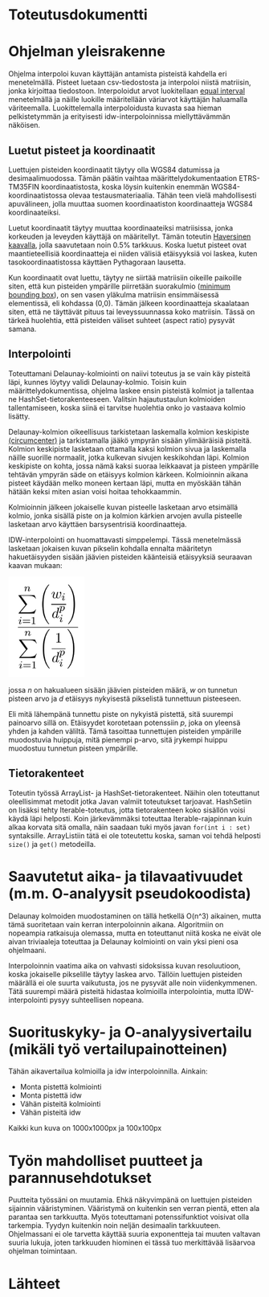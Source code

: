 # Toteutusdokumentti

# Ohjelman yleisrakenne

Ohjelma interpoloi kuvan käyttäjän antamista pisteistä kahdella eri menetelmällä. Pisteet luetaan csv-tiedostosta ja interpoloi niistä matriisin, jonka kirjoittaa tiedostoon. Interpoloidut arvot luokitellaan [equal interval](http://wiki.gis.com/wiki/index.php/Equal_Interval_classification) menetelmällä ja näille luokille määritellään väriarvot käyttäjän haluamalla väriteemalla. Luokittelemalla interpoloidusta kuvasta saa hieman pelkistetymmän ja erityisesti idw-interpoloinnissa miellyttävämmän näköisen.

## Luetut pisteet ja koordinaatit

Luettujen pisteiden koordinaatit täytyy olla WGS84 datumissa ja desimaalimuodossa. Tämän päätin vaihtaa määrittelydokumentaation ETRS-TM35FIN koordinaatistosta, koska löysin kuitenkin enemmän WGS84-koordinaatistossa olevaa testausmateriaalia. Tähän teen vielä mahdollisesti apuvälineen, jolla muuttaa suomen koordinaatiston koordinaatteja WGS84 koordinaateiksi. 

Luetut koordinaatit täytyy muuttaa koordinaateiksi matriisissa, jonka korkeuden ja leveyden käyttäjä on määritellyt. Tämän toteutin [Haversinen kaavalla](https://en.wikipedia.org/wiki/Haversine_formula), jolla saavutetaan noin 0.5% tarkkuus. Koska luetut pisteet ovat maantieteellisiä koordinaatteja ei niiden välisiä etäisyyksiä voi laskea, kuten tasokoordinaatistossa käyttäen Pythagoraan lausetta.

Kun koordinaatit ovat luettu, täytyy ne siirtää matriisiin oikeille paikoille siten, että kun pisteiden ympärille piirretään suorakulmio ([minimum bounding box](https://en.wikipedia.org/wiki/Minimum_bounding_rectangle)), on sen vasen yläkulma matriisin ensimmäisessä elementissä, eli kohdassa (0,0). Tämän jälkeen koordinaatteja skaalataan siten, että ne täyttävät pituus tai leveyssuunnassa koko matriisin. Tässä on tärkeä huolehtia, että pisteiden väliset suhteet (aspect ratio) pysyvät samana.

## Interpolointi

Toteuttamani Delaunay-kolmiointi on naiivi toteutus ja se vain käy pisteitä läpi, kunnes löytyy validi Delaunay-kolmio. Toisin kuin määrittelydokumentissa, ohjelma laskee ensin pisteistä kolmiot ja tallentaa ne HashSet-tietorakenteeseen. Valitsin hajautustaulun kolmioiden tallentamiseen, koska siinä ei tarvitse huolehtia onko jo vastaava kolmio lisätty.

Delaunay-kolmion oikeellisuus tarkistetaan laskemalla kolmion keskipiste [(circumcenter)](http://mathworld.wolfram.com/Circumcenter.html) ja tarkistamalla jääkö ympyrän sisään ylimääräisiä pisteitä. Kolmion keskipiste lasketaan ottamalla kaksi kolmion sivua ja laskemalla näille suorille normaalit, jotka kulkevan sivujen keskikohdan läpi. Kolmion keskipiste on kohta, jossa nämä kaksi suoraa leikkaavat ja pisteen ympärille tehtävän ympyrän säde on etäisyys kolmion kärkeen. Kolmioinnin aikana pisteet käydään melko moneen kertaan läpi, mutta en myöskään tähän hätään keksi miten asian voisi hoitaa tehokkaammin.

Kolmioinnin jälkeen jokaiselle kuvan pisteelle lasketaan arvo etsimällä kolmio, jonka sisällä piste on ja kolmion kärkien arvojen avulla pisteelle lasketaan arvo käyttäen barsysentrisiä koordinaatteja.

IDW-interpolointi on huomattavasti simppelempi. Tässä menetelmässä lasketaan jokaisen kuvan pikselin kohdalla ennalta määritetyn hakuetäisyyden sisään jäävien pisteiden käänteisiä etäisyyksiä seuraavan kaavan mukaan:

![IDW formula](images/IDW_formula.png)

jossa *n* on hakualueen sisään jäävien pisteiden määrä, *w* on tunnetun pisteen arvo ja *d* etäisyys nykyisestä pikselistä tunnettuun pisteeseen.

Eli mitä lähempänä tunnettu piste on nykyistä pistettä, sitä suurempi painoarvo sillä on. Etäisyydet korotetaan potenssiin *p*, joka on yleensä yhden ja kahden väliltä. Tämä tasoittaa tunnettujen pisteiden ympärille muodostuvia huippuja, mitä pienempi p-arvo, sitä jrykempi huippu muodostuu tunnetun pisteen ympärille.

## Tietorakenteet

Toteutin työssä ArrayList- ja HashSet-tietorakenteet. Näihin olen toteuttanut oleellisimmat metodit jotka Javan valmiit toteutukset tarjoavat. HashSetiin on lisäksi tehty Iterable-toteutus, jotta tietorakenteen koko sisällön voisi käydä läpi helposti. Koin järkevämmäksi toteuttaa Iterable-rajapinnan kuin alkaa korvata sitä omalla, näin saadaan tuki myös javan `for(int i : set)` syntaksille. ArrayListiin tätä ei ole toteutettu koska, saman voi tehdä helposti `size()` ja `get()` metodeilla.

# Saavutetut aika- ja tilavaativuudet (m.m. O-analyysit pseudokoodista)

Delaunay kolmoiden muodostaminen on tällä hetkellä O(n^3) aikainen, mutta tämä suoritetaan vain kerran interpoloinnin aikana. Algoritmiin on nopeampia ratkaisuja olemassa, mutta en toteuttanut niitä koska ne eivät ole aivan triviaaleja toteuttaa ja Delaunay kolmiointi on vain yksi pieni osa ohjelmaani.

Interpoloinnin vaatima aika on vahvasti sidoksissa kuvan resoluutioon, koska jokaiselle pikselille täytyy laskea arvo. Tällöin luettujen pisteiden määrällä ei ole suurta vaikutusta, jos ne pysyvät alle noin viidenkymmenen. Tätä suurempi määrä pisteitä hidastaa kolmioilla interpolointia, mutta IDW-interpolointi pysyy suhteellisen nopeana.

# Suorituskyky- ja O-analyysivertailu (mikäli työ vertailupainotteinen)

Tähän aikavertailua kolmioilla ja idw interpoloinnilla. Ainkain:
* Monta pistettä kolmiointi
* Monta pistettä idw
* Vähän pisteitä kolmiointi
* Vähän pisteitä idw

Kaikki kun kuva on 1000x1000px ja 100x100px

# Työn mahdolliset puutteet ja parannusehdotukset

Puutteita työssäni on muutamia. Ehkä näkyvimpänä on luettujen pisteiden sijainnin vääristyminen. Vääristymä on kuitenkin sen verran pientä, etten ala parantaa sen tarkkuutta. Myös toteuttamani potenssifunktiot voisivat olla tarkempia. Tyydyn kuitenkin noin neljän desimaalin tarkkuuteen. Ohjelmassani ei ole tarvetta käyttää suuria exponentteja tai muuten valtavan suuria lukuja, joten tarkkuuden hiominen ei tässä tuo merkittävää lisäarvoa ohjelman toimintaan.

# Lähteet
